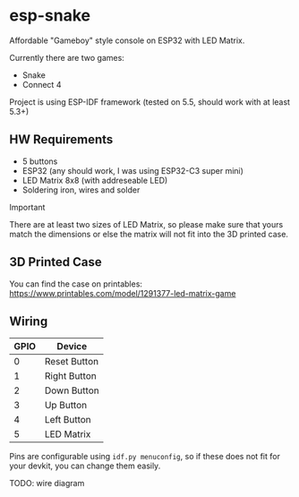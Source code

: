 # esp-snake

Affordable "Gameboy" style console on ESP32 with LED Matrix.

Currently there are two games:
- Snake
- Connect 4

Project is using ESP-IDF framework (tested on 5.5, should work with at least 5.3+)

## HW Requirements

- 5 buttons
- ESP32 (any should work, I was using ESP32-C3 super mini)
- LED Matrix 8x8 (with addreseable LED)
- Soldering iron, wires and solder

> [!IMPORTANT]
> There are at least two sizes of LED Matrix, so please make sure that yours match the dimensions or else the matrix will not fit into the 3D printed case.

## 3D Printed Case

You can find the case on printables: https://www.printables.com/model/1291377-led-matrix-game

## Wiring

| GPIO | Device       |
|------|--------------|
| 0    | Reset Button |
| 1    | Right Button |
| 2    | Down Button  |
| 3    | Up Button    |
| 4    | Left Button  |
| 5    | LED Matrix   |

Pins are configurable using ``idf.py menuconfig``, so if these does not fit for your devkit, you can change them easily.

TODO: wire diagram
